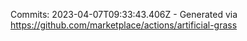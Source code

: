 Commits: 2023-04-07T09:33:43.406Z - Generated via https://github.com/marketplace/actions/artificial-grass
<br>

